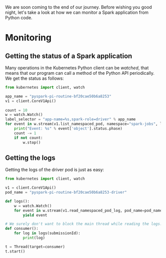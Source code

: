 We are soon coming to the end of our journey. Before wishing you good night, let's take a look at how we can monitor 
a Spark application from Python code.

# Monitoring

## Getting the status of a Spark application

Many operations in the Kubernetes Python client can be _watched_, that means that our program can call a method of the
Python API periodically. We get the status as follows:

```python
from kubernetes import client, watch

app_name = "pyspark-pi-routine-bf20cae50b6a8253"
v1 = client.CoreV1Api()
    
count = 10
w = watch.Watch()
label_selector = "app-name=%s,spark-role=driver" % app_name
for event in w.stream(v1.list_namespaced_pod, namespace="spark-jobs", label_selector=label_selector, timeout_seconds=60):
    print("Event: %s" % event['object'].status.phase)
    count -= 1
    if not count:
        w.stop()
```

## Getting the logs

Getting the logs of the driver pod is just as easy:

```python
from kubernetes import client, watch

v1 = client.CoreV1Api()
pod_name = "pyspark-pi-routine-bf20cae50b6a8253-driver"

def logs():
    w = watch.Watch()
    for event in w.stream(v1.read_namespaced_pod_log, pod_name=pod_name, namespace="spark-jobs", _request_timeout=300):
        yield event

# We surely don't want to block the main thread while reading the logs:
def consumer():
    for log in logs(submissionId):
        print(log)

t = Thread(target=consumer)
t.start()
```

